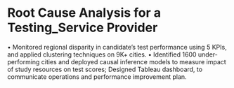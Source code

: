 # Root Cause Analysis for a Testing_Service Provider

•	Monitored regional disparity in candidate’s test performance using 5 KPIs, and applied clustering techniques on 9K+ cities. 
•	Identified 1600 under-performing cities and deployed causal inference models to measure impact of study resources on test scores; Designed Tableau dashboard, to communicate operations and performance improvement plan. 


